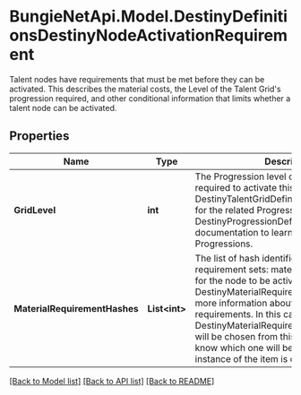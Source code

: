 # BungieNetApi.Model.DestinyDefinitionsDestinyNodeActivationRequirement
Talent nodes have requirements that must be met before they can be activated.  This describes the material costs, the Level of the Talent Grid's progression required, and other conditional information that limits whether a talent node can be activated.
## Properties

Name | Type | Description | Notes
------------ | ------------- | ------------- | -------------
**GridLevel** | **int** | The Progression level on the Talent Grid required to activate this node.  See DestinyTalentGridDefinition.progressionHash for the related Progression, and read DestinyProgressionDefinition&#39;s documentation to learn more about Progressions. | [optional] 
**MaterialRequirementHashes** | **List&lt;int&gt;** | The list of hash identifiers for material requirement sets: materials that are required for the node to be activated. See DestinyMaterialRequirementSetDefinition for more information about material requirements.  In this case, only a single DestinyMaterialRequirementSetDefinition will be chosen from this list, and we won&#39;t know which one will be chosen until an instance of the item is created. | [optional] 

[[Back to Model list]](../README.md#documentation-for-models) [[Back to API list]](../README.md#documentation-for-api-endpoints) [[Back to README]](../README.md)

